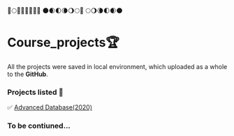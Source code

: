 :full_moon_with_face::full_moon::waning_gibbous_moon::waning_crescent_moon::first_quarter_moon::waxing_crescent_moon::new_moon::new_moon_with_face:	:new_moon::waxing_crescent_moon::first_quarter_moon::waning_crescent_moon::waning_gibbous_moon::full_moon::full_moon_with_face:
:full_moon::waning_gibbous_moon::waning_crescent_moon::first_quarter_moon::waxing_crescent_moon::new_moon:

# Course_projects:trophy:
All the projects were saved in local environment, which uploaded as a whole to the **GitHub**.

### Projects listed :dart:
:white_check_mark: [Advanced Database(2020)](https://github.com/Edwardus666/Course_projects/tree/main/Advanced_Database(2020))  

### To be contiuned...



